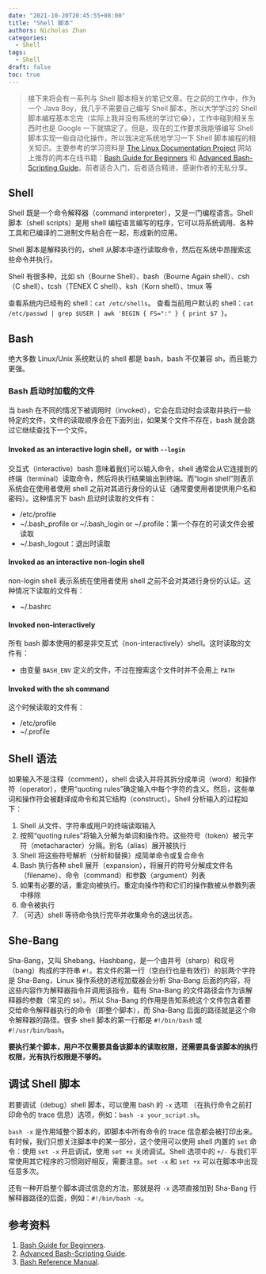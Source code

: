 ```yaml
---
date: "2021-10-20T20:45:55+08:00"
title: "Shell 脚本"
authors: Nicholas Zhan
categories:
  - Shell
tags:
  - Shell
draft: false
toc: true
---
```


> 接下来将会有一系列与 Shell 脚本相关的笔记文章。在之前的工作中，作为一个 Java Boy，我几乎不需要自己编写 Shell 脚本，所以大学学过的 Shell 脚本编程基本忘完（实际上我并没有系统的学过它😂），工作中碰到相关东西时也是 Google 一下就搞定了。但是，现在的工作要求我能够编写 Shell 脚本实现一些自动化操作，所以我决定系统地学习一下 Shell 脚本编程的相关知识。主要参考的学习资料是 [The Linux Documentation Project](https://tldp.org/guides.html) 网站上推荐的两本在线书籍：[Bash Guide for Beginners](https://tldp.org/LDP/Bash-Beginners-Guide/html/index.html) 和 [Advanced Bash-Scripting Guide](https://tldp.org/LDP/abs/html/index.html)。前者适合入门，后者适合精进，感谢作者的无私分享。

## Shell

Shell 既是一个命令解释器（command interpreter），又是一门编程语言。Shell 脚本（shell scripts）是用 shell 编程语言编写的程序，它可以将系统调用、各种工具和已编译的二进制文件粘合在一起，形成新的应用。

Shell 脚本是解释执行的，shell 从脚本中逐行读取命令，然后在系统中昂搜索这些命令并执行。

Shell 有很多种，比如 sh（Bourne Shell）、bash（Bourne Again shell）、csh（C shell）、tcsh（TENEX C shell）、ksh（Korn shell）、tmux 等

查看系统内已经有的 shell：`cat /etc/shells`。
查看当前用户默认的 shell：`cat /etc/passwd | grep $USER | awk 'BEGIN { FS=":" } { print $7 }`。

## Bash

绝大多数 Linux/Unix 系统默认的 shell 都是 bash，bash 不仅兼容 sh，而且能力更强。

### Bash 启动时加载的文件

当 bash 在不同的情况下被调用时（invoked），它会在启动时会读取并执行一些特定的文件，文件的读取顺序会在下面列出，如果某个文件不存在，bash 就会跳过它继续查找下一个文件。

#### Invoked as an interactive login shell，or with `--login`

交互式（interactive）bash 意味着我们可以输入命令，shell 通常会从它连接到的终端（terminal）读取命令，然后将执行结果输出到终端。而“login shell”则表示系统会在使用者使用 shell 之前对其进行身份的认证（通常要使用者提供用户名和密码）。这种情况下 bash 启动时读取的文件有：
* /etc/profile
* ~/.bash_profile or ~/.bash_login or ~/.profile：第一个存在的可读文件会被读取
* ~/.bash_logout：退出时读取

#### Invoked as an interactive non-login shell

non-login shell 表示系统在使用者使用 shell 之前不会对其进行身份的认证。这种情况下读取的文件有：
* ~/.bashrc

#### Invoked non-interactively

所有 bash 脚本使用的都是非交互式（non-interactively）shell。这时读取的文件有：
* 由变量 `BASH_ENV` 定义的文件，不过在搜索这个文件时并不会用上 `PATH`

#### Invoked with the sh command

这个时候读取的文件有：
* /etc/profile
* ~/.profile

## Shell 语法

如果输入不是注释（comment），shell 会读入并将其拆分成单词（word）和操作符（operator），使用“quoting rules”确定输入中每个字符的含义。然后，这些单词和操作符会被翻译成命令和其它结构（construct）。Shell 分析输入的过程如下：
1. Shell 从文件、字符串或用户的终端读取输入
2. 按照“quoting rules”将输入分解为单词和操作符。这些符号（token）被元字符（metacharacter）分隔。别名（alias）展开被执行
3. Shell 将这些符号解析（分析和替换）成简单命令或复合命令
4. Bash 执行各种 shell 展开（expansion），将展开的符号分解成文件名（filename）、命令（command）和参数（argument）列表
5. 如果有必要的话，重定向被执行。重定向操作符和它们的操作数被从参数列表中移除
6. 命令被执行
7. （可选）shell 等待命令执行完毕并收集命令的退出状态。

## She-Bang

Sha-Bang，又叫 Shebang、Hashbang，是一个由井号（sharp）和叹号（bang）构成的字符串 `#!`。若文件的第一行（空白行也是有效行）的前两个字符是 Sha-Bang，Linux 操作系统的进程加载器会分析 Sha-Bang 后面的内容，将这些内容作为解释器指令并调用该指令，载有 Sha-Bang 的文件路径会作为该解释器的参数（常见的 `$0`）。所以 Sha-Bang 的作用是告知系统这个文件包含着要交给命令解释器执行的命令（即整个脚本），而 Sha-Bang 后面的路径就是这个命令解释器的路径。很多 shell 脚本的第一行都是 `#!/bin/bash` 或 `#!/usr/bin/bash`。

**要执行某个脚本，用户不仅需要具备该脚本的读取权限，还需要具备该脚本的执行权限，光有执行权限是不够的。**

## 调试 Shell 脚本

若要调试（debug）shell 脚本，可以使用 bash 的 `-x` 选项 （在执行命令之前打印命令的 trace 信息）选项，例如：`bash -x your_script.sh`。

`bash -x` 是作用域整个脚本的，即脚本中所有命令的 trace 信息都会被打印出来。有时候，我们只想关注脚本中的某一部分，这个使用可以使用 shell 内置的 `set` 命令：使用 `set -x` 开启调试，使用 `set +x` 关闭调试。Shell 选项中的 `+/-` 与我们平常使用其它程序的习惯刚好相反，需要注意。`set -x` 和 `set +x` 可以在脚本中出现任意多次。

还有一种开启整个脚本调试信息的方法，那就是将 `-x` 选项直接加到 Sha-Bang 行解释器路径的后面，例如：`#!/bin/bash -x`。


## 参考资料

1. [Bash Guide for Beginners](https://tldp.org/LDP/Bash-Beginners-Guide/html/index.html).
2. [Advanced Bash-Scripting Guide](https://tldp.org/LDP/abs/html/index.html).
3. [Bash Reference Manual](https://www.gnu.org/software/bash/manual/html_node/).
